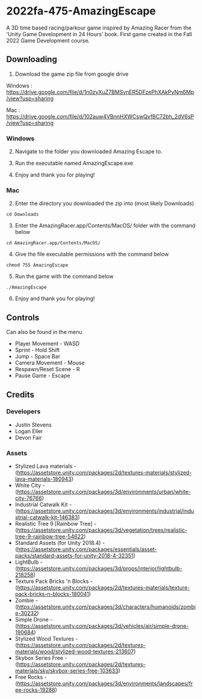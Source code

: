 # 2022fa-475-AmazingEscape
A 3D time based racing/parkour game inspired by Amazing Racer from the 'Unity Game Development in 24 Hours' book. First game created in the Fall 2022 Game Development course.

## Downloading
1. Download the game zip file from google drive

Windows : https://drive.google.com/file/d/1n0zyXuZ7BMSvnER5DFzePhXAkPyNm6Mp/view?usp=sharing

Mac : https://drive.google.com/file/d/102auw4VBnnHXWCswQvfBC72bh_2dV6sP/view?usp=sharing

### Windows
2. Navigate to the folder you downloaded Amazing Escape to.

3. Run the executable named AmazingEscape.exe

4. Enjoy and thank you for playing!

### Mac
2. Enter the directory you downloaded the zip into (most likely Downloads)
```
cd Downloads
```
3. Enter the AmazingRacer.app/Contents/MacOS/ folder with the command below
```
cd AmazingRacer.app/Contents/MacOS/
```
4. Give the file executable permissions with the command below
```
chmod 755 AmazingEscape 
```
5. Run the game with the command below
```
./AmazingEscape
```
6. Enjoy and thank you for playing!

## Controls
Can also be found in the menu
- Player Movement - WASD
- Sprint - Hold Shift
- Jump - Space Bar
- Camera Movement - Mouse
- Respawn/Reset Scene - R
- Pause Game - Escape

## Credits

### Developers 
- Justin Stevens
- Logan Eller
- Devon Fair

### Assets
- Stylized Lava materials - (https://assetstore.unity.com/packages/2d/textures-materials/stylized-lava-materials-180943)
- White City - (https://assetstore.unity.com/packages/3d/environments/urban/white-city-76766)
- Industrial Catwalk Kit - (https://assetstore.unity.com/packages/3d/environments/industrial/industrial-catwalk-kit-146383)
- Realistic Tree 9 [Rainbow Tree] - (https://assetstore.unity.com/packages/3d/vegetation/trees/realistic-tree-9-rainbow-tree-54622)
- Standard Assets (for Unity 2018.4) - (https://assetstore.unity.com/packages/essentials/asset-packs/standard-assets-for-unity-2018-4-32351)
- LightBulb - (https://assetstore.unity.com/packages/3d/props/interior/lightbulb-218258)
- Texture Pack Bricks 'n Blocks - (https://assetstore.unity.com/packages/2d/textures-materials/texture-pack-bricks-n-blocks-180041)
- Zombie - (https://assetstore.unity.com/packages/3d/characters/humanoids/zombie-30232)
- Simple Drone - (https://assetstore.unity.com/packages/3d/vehicles/air/simple-drone-190684)
- Stylized Wood Textures - (https://assetstore.unity.com/packages/2d/textures-materials/wood/stylized-wood-textures-213607)
- Skybox Series Free - (https://assetstore.unity.com/packages/2d/textures-materials/sky/skybox-series-free-103633)
- Free Rocks - (https://assetstore.unity.com/packages/3d/environments/landscapes/free-rocks-19288)
